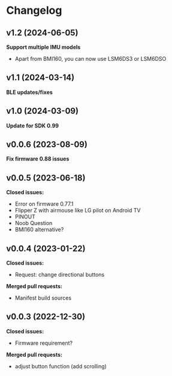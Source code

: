 # Changelog

## v1.2 (2024-06-05)

**Support multiple IMU models**

 - Apart from BMI160, you can now use LSM6DS3 or LSM6DSO

## v1.1 (2024-03-14)

**BLE updates/fixes**

## v1.0 (2024-03-09)

**Update for SDK 0.99**

## v0.0.6 (2023-08-09)

**Fix firmware 0.88 issues**

## v0.0.5 (2023-06-18)

**Closed issues:**

- Error on firmware 0.77.1
- Flipper Z with airmouse like LG pilot on Android TV
- PINOUT
- Noob Question
- BMI160 alternative?

## v0.0.4 (2023-01-22)

**Closed issues:**

- Request: change directional buttons

**Merged pull requests:**

- Manifest build sources

## v0.0.3 (2022-12-30)

**Closed issues:**

- Firmware requirement?

**Merged pull requests:**

- adjust button function \(add scrolling\)
